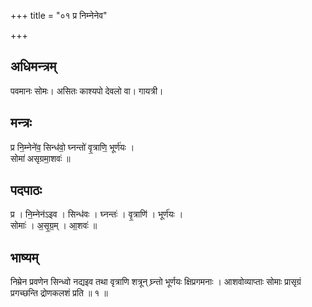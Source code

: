 +++
title = "०१ प्र निम्नेनेव"

+++
## अधिमन्त्रम्
पवमानः सोमः। असितः काश्यपो देवलो वा। गायत्री।

## मन्त्रः
प्र नि॒म्नेने॑व॒ सिन्ध॑वो॒ घ्नन्तो॑ वृ॒त्राणि॒ भूर्ण॑यः ।  
सोमा॑ असृग्रमा॒शवः॑ ॥

## पदपाठः
प्र । नि॒म्नेन॑ऽइव । सिन्ध॑वः । घ्नन्तः॑ । वृ॒त्राणि॑ । भूर्ण॑यः ।  
सोमाः॑ । अ॒सृ॒ग्र॒म् । आ॒शवः॑ ॥

## भाष्यम्
निम्रेन प्रवणेन सिन्ध्वो नद्यइव तथा वृत्राणि शत्रून् घ्र्न्तो भूर्णयः क्षिप्रगमनाः । आशवोव्याप्ताः सोमाः प्रासृग्रं प्रगच्छन्ति द्रोणकलशं प्रति ॥ १ ॥
